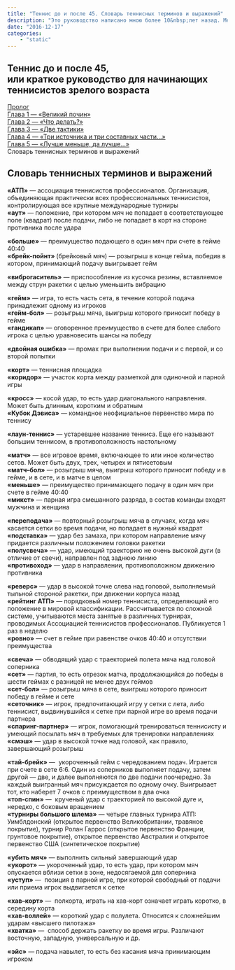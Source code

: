 ```yaml
---
title: "Теннис до и после 45. Словарь теннисных терминов и выражений"
description: "Это руководство написано мною более 10&nbsp;лет назад. Менялись президенты страны, появились новые лидеры в&nbsp;теннисе, ушли старые, но в&nbsp;игре-то ничего не&nbsp;изменилось. Я&nbsp;просмотрел написанное мною и&nbsp;не&nbsp;стал ничего менять. И&nbsp;хотя писал&nbsp;я это руководство для совершенно конкретного человека, надеюсь, что кому-то будет полезно с&nbsp;ним ознакомиться"
date: "2016-12-17"
categories:
    - "static"
---
```


<h2>Теннис до и после 45,<br />или краткое руководство для начинающих теннисистов зрелого возраста</h2>
<p><a href="[~39~]">Пролог</a><br /><a href="[~42~]">Глава 1 &mdash; &laquo;Великий почин&raquo;</a><br /><a href="[~43~]">Глава 2 &mdash; &laquo;Что делать?&raquo;</a><br /><a href="[~44~]">Глава 3 &mdash; &laquo;Две тактики&raquo;</a><br /><a href="[~45~]">Глава 4 &mdash; &laquo;Три источника и три составных части&hellip;&raquo;</a><br /><a href="[~46~]">Глава 5 &mdash; &laquo;Лучше меньше, да лучше&hellip;&raquo;</a><br />Словарь теннисных терминов и выражений</p>
<h2>Словарь теннисных терминов и выражений</h2>
<p><strong>&laquo;АТП&raquo;</strong> &mdash; ассоциация теннисистов профессионалов. Организация, объединяющая практически всех профессиональных теннисистов, контролирующая все крупные международные турниры<br /><strong>&laquo;аут&raquo;</strong> &mdash; положение, при котором мяч не попадает в соответствующее поле (квадрат) после подачи, либо не попадает в корт на стороне противника после удара</p>
<p><strong>&laquo;больше&raquo; </strong>&mdash; преимущество подающего в один мяч при счете в гейме 40:40<br /><strong>&laquo;брейк-пойнт&raquo; </strong>(брейковый мяч) &mdash; розыгрыш в конце гейма, победив в котором, принимающий подачу выигрывает гейм</p>
<p><strong>&laquo;виброгаситель&raquo;</strong> &mdash; приспособление из кусочка резины, вставляемое между струн ракетки c целью уменьшить вибрацию</p>
<p><strong>&laquo;гейм&raquo;</strong> &mdash; игра, то есть часть сета, в течение которой подача принадлежит одному из игроков<br /><strong>&laquo;гейм-бол&raquo;</strong> &mdash; розыгрыш мяча, выигрыш которого приносит победу в гейме<br /><strong>&laquo;гандикап&raquo;</strong> &mdash; оговоренное преимущество в счете для более слабого игрока c целью уравновесить шансы на победу</p>
<p><strong>&laquo;двойная ошибка&raquo;</strong> &mdash; промах при выполнении подачи и c первой, и со второй попытки</p>
<p><strong>&laquo;корт&raquo;</strong> &mdash; теннисная площадка<br /><strong>&laquo;коридор&raquo;</strong> &mdash; участок корта между разметкой для одиночной и парной игры</p>
<p><strong>&laquo;кросс&raquo;</strong> &mdash; косой удар, то есть удар диагонального направления. Может быть длинным, коротким и обратным<br /><strong>&laquo;Кубок Дэвиса&raquo;</strong> &mdash; командное неофициальное первенство мира по теннису</p>
<p><strong>&laquo;лаун-теннис&raquo;</strong> &mdash; устаревшее название тенниса. Еще его называют большим теннисом, в противоположность настольному</p>
<p><strong>&laquo;матч&raquo;</strong> &mdash; все игровое время, включающее то или иное количество сетов. Может быть двух, трех, четырех и пятисетовым<br /><strong>&laquo;матч&ndash;бол&raquo;</strong> &mdash; розыгрыш мяча, выигрыш которого приносит победу и в гейме, и в сете, и в матче в целом<br /><strong>&laquo;меньше&raquo;</strong> &mdash; преимущество принимающего подачу в один мяч при счете в гейме 40:40<br /><strong>&laquo;микст&raquo;</strong> &mdash; парная игра смешанного разряда, в состав команды входят мужчина и женщина</p>
<p><strong>&laquo;переподача&raquo;</strong> &mdash; повторный розыгрыш мяча в случаях, когда мяч касается сетки во время подачи, но попадает в нужный квадрат<br /><strong>&laquo;подставка&raquo;</strong> &mdash; удар без замаха, при котором направление мячу придается различным положением головки ракетки<br /><strong>&laquo;полусвеча&raquo;</strong> &mdash; удар, имеющий траекторию не очень высокой дуги (в отличие от свечи), направлен под заднюю линию<br /><strong>&laquo;противоход&raquo;</strong> &mdash; удар в направлении, противоположном движению противника</p>
<p><strong>&laquo;реверс&raquo;</strong> &mdash; удар в высокой точке слева над головой, выполняемый тыльной стороной ракетки, при движении корпуса назад<br /><strong>&laquo;рейтинг АТП&raquo;</strong> &mdash; порядковый номер теннисиста, определяющий его положение в мировой классификации. Рассчитывается по сложной системе, учитываются места занятые в различных турнирах, проводимых Ассоциацией теннисистов профессионалов. Публикуется 1 раз в неделю<br /><strong>&laquo;ровно&raquo;</strong> &mdash; счет в гейме при равенстве очков 40:40 и отсутствии преимущества</p>
<p><strong>&laquo;свеча&raquo;</strong> &mdash; обводящий удар с траекторией полета мяча над головой соперника<br /><strong>&laquo;сет&raquo;</strong> &mdash; партия, то есть отрезок матча, продолжающийся до победы в шести геймах с разницей не менее двух геймов<br /><strong>&laquo;сет-бол&raquo;</strong> &mdash; розыгрыш мяча в сете, выигрыш которого приносит победу в гейме и сете<br /><strong>&laquo;сеточник&raquo;</strong> &mdash; игрок, предпочитающий игру у сетки с лета, либо теннисист, выдвинувшийся к сетке при парной игре во время подачи партнера<br /><strong>&laquo;спаринг-партнер&raquo;</strong> &mdash; игрок, помогающий тренироваться теннисисту и умеющий посылать мяч в требуемых для тренировки направлениях<br /><strong>&laquo;смэш&raquo;</strong> &mdash;&nbsp;удар в высокой точке над головой, как правило, завершающий розыгрыш</p>
<p><strong>&laquo;тай-брейк&raquo;</strong> &mdash;&nbsp; укороченный гейм с чередованием подач. Играется при счете в сете 6:6. Один из соперников выполняет подачу, затем другой &mdash; две, и далее выполняются по две подачи поочередно. За каждый выигранный мяч присуждается по одному очку. Выигрывает тот, кто наберет 7 очков с преимуществом в два очка<br /><strong>&laquo;топ-спин&raquo;</strong> &mdash;&nbsp; крученый удар с траекторией по высокой дуге и, нередко, с боковым вращением<br /><strong>&laquo;турниры большого шлема&raquo;</strong> &mdash; четыре главных турнира АТП: Уимблдонский (открытое первенство Великобритании, травяное покрытие), турнир Ролан Гаррос (открытое первенство Франции, грунтовое покрытие), открытое первенство Австралии и открытое первенство США (синтетическое покрытие)</p>
<p><strong>&laquo;убить мяч&raquo;</strong> &mdash;&nbsp;выполнить сильный завершающий удар<br /><strong>&laquo;укорот&raquo;</strong> &mdash;&nbsp;укороченный удар, то есть удар, при котором мяч опускается вблизи сетки в зоне, недосягаемой для соперника<br /><strong>&laquo;уступ&raquo;</strong> &mdash;&nbsp; позиция в парной игре, при которой свободный от подачи или приема игрок выдвигается к сетке</p>
<p><strong>&laquo;хав&ndash;корт&raquo;</strong> &mdash;&nbsp; полкорта, играть на хав-корт означает играть коротко, в середину корта<br /><strong>&laquo;хав-воллей&raquo;</strong> &mdash;&nbsp;короткий удар с полулета. Относится к сложнейшим ударам &laquo;высшего пилотажа&raquo;<br /><strong>&laquo;хватка&raquo;</strong> &mdash;&nbsp; способ держать ракетку во время игры. Различают восточную, западную, универсальную и др.</p>
<p><strong>&laquo;эйс&raquo;</strong> &mdash; подача навылет, то есть без касания мяча принимающим игроком</p>
